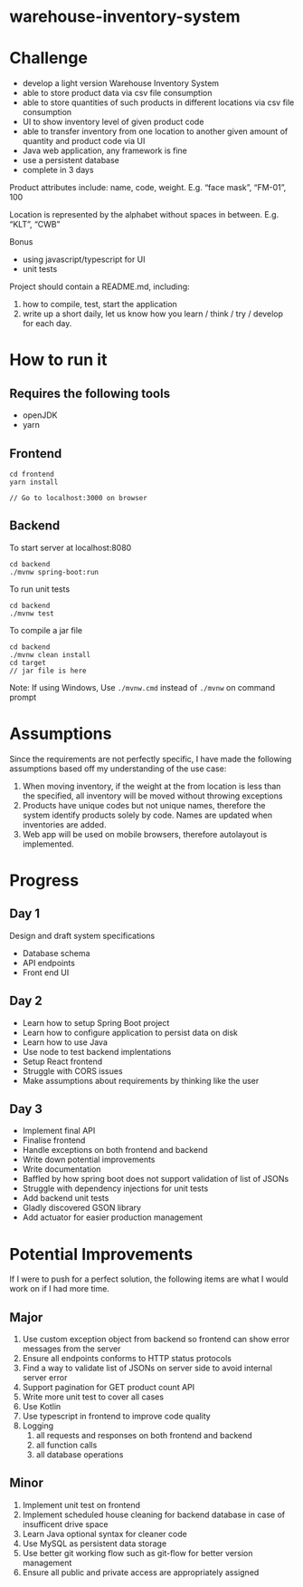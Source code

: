# warehouse-inventory-system

# Challenge

- develop a light version Warehouse Inventory System
- able to store product data via csv file consumption
- able to store quantities of such products in different locations via csv file consumption
- UI to show inventory level of given product code
- able to transfer inventory from one location to another given amount of quantity and product code via UI
- Java web application, any framework is fine
- use a persistent database
- complete in 3 days

Product attributes include: name, code, weight. E.g. “face mask”, “FM-01”, 100

Location is represented by the alphabet without spaces in between. E.g. “KLT”, “CWB”

Bonus
- using javascript/typescript for UI
- unit tests

Project should contain a README.md, including:
1. how to compile, test, start the application
2. write up a short daily, let us know how you learn / think / try / develop for each day.

# How to run it

## Requires the following tools

- openJDK
- yarn

## Frontend

```
cd frontend
yarn install

// Go to localhost:3000 on browser
```

## Backend

To start server at localhost:8080
```
cd backend
./mvnw spring-boot:run
```

To run unit tests
```
cd backend
./mvnw test
```

To compile a jar file
```
cd backend
./mvnw clean install
cd target
// jar file is here
```

Note: If using Windows, Use `./mvnw.cmd` instead of `./mvnw` on command prompt

# Assumptions

Since the requirements are not perfectly specific, I have made the following assumptions based off my understanding of the use case:

1. When moving inventory, if the weight at the from location is less than the specified, all inventory will be moved without throwing exceptions
2. Products have unique codes but not unique names, therefore the system identify products solely by code. Names are updated when inventories are added.
3. Web app will be used on mobile browsers, therefore autolayout is implemented.

# Progress
## Day 1

Design and draft system specifications
- Database schema
- API endpoints
- Front end UI

## Day 2

- Learn how to setup Spring Boot project
- Learn how to configure application to persist data on disk
- Learn how to use Java
- Use node to test backend implentations
- Setup React frontend
- Struggle with CORS issues
- Make assumptions about requirements by thinking like the user

## Day 3
- Implement final API
- Finalise frontend
- Handle exceptions on both frontend and backend
- Write down potential improvements
- Write documentation
- Baffled by how spring boot does not support validation of list of JSONs
- Struggle with dependency injections for unit tests
- Add backend unit tests
- Gladly discovered GSON library
- Add actuator for easier production management

# Potential Improvements

If I were to push for a perfect solution, the following items are what I would work on if I had more time.

## Major
1. Use custom exception object from backend so frontend can show error messages from the server
2. Ensure all endpoints conforms to HTTP status protocols
3. Find a way to validate list of JSONs on server side to avoid internal server error
4. Support pagination for GET product count API
5. Write more unit test to cover all cases
6. Use Kotlin
7. Use typescript in frontend to improve code quality
8.  Logging
    1.   all requests and responses on both frontend and backend
    2.   all function calls
    3.   all database operations

## Minor

1. Implement unit test on frontend
2. Implement scheduled house cleaning for backend database in case of insufficent drive space
3. Learn Java optional syntax for cleaner code
4. Use MySQL as persistent data storage
5. Use better git working flow such as git-flow for better version management
6. Ensure all public and private access are appropriately assigned

